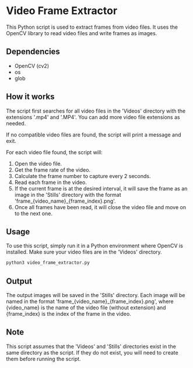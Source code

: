 # Video Frame Extractor

This Python script is used to extract frames from video files. It uses the OpenCV library to read video files and write frames as images.

## Dependencies

- OpenCV (cv2)
- os
- glob

## How it works

The script first searches for all video files in the 'Videos' directory with the extensions '.mp4' and '.MP4'. You can add more video file extensions as needed.

If no compatible video files are found, the script will print a message and exit.

For each video file found, the script will:

1. Open the video file.
2. Get the frame rate of the video.
3. Calculate the frame number to capture every 2 seconds.
4. Read each frame in the video.
5. If the current frame is at the desired interval, it will save the frame as an image in the 'Stills' directory with the format 'frame_{video_name}_{frame_index}.png'.
6. Once all frames have been read, it will close the video file and move on to the next one.

## Usage

To use this script, simply run it in a Python environment where OpenCV is installed. Make sure your video files are in the 'Videos' directory.

```python
python3 video_frame_extractor.py
```

## Output

The output images will be saved in the 'Stills' directory. Each image will be named in the format 'frame_{video_name}_{frame_index}.png', where {video_name} is the name of the video file (without extension) and {frame_index} is the index of the frame in the video.

## Note

This script assumes that the 'Videos' and 'Stills' directories exist in the same directory as the script. If they do not exist, you will need to create them before running the script.
